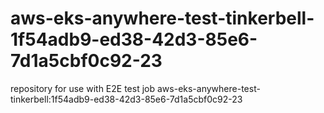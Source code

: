 # aws-eks-anywhere-test-tinkerbell-1f54adb9-ed38-42d3-85e6-7d1a5cbf0c92-23
repository for use with E2E test job aws-eks-anywhere-test-tinkerbell:1f54adb9-ed38-42d3-85e6-7d1a5cbf0c92-23

